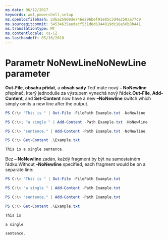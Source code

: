 ```yaml
---
ms.date: 06/12/2017
keywords: wmf,powershell,setup
ms.openlocfilehash: 2d6a25908de746e296bef91e05c3d4e250aa77c9
ms.sourcegitcommit: 54534635eedacf531d8d6344019dc16a50b8b441
ms.translationtype: MT
ms.contentlocale: cs-CZ
ms.lasthandoff: 05/16/2018
---
```

# <a name="nonewline-parameter"></a><span data-ttu-id="05423-102">Parametr NoNewLine</span><span class="sxs-lookup"><span data-stu-id="05423-102">NoNewLine parameter</span></span>
<span data-ttu-id="05423-103">**Out-File**, **obsahu přidat**, a **obsah sady** Teď máte nový **– NoNewline** přepínač, který jednoduše za výstupem vynechá nový řádek.</span><span class="sxs-lookup"><span data-stu-id="05423-103">**Out-File**, **Add-Content**, and **Set-Content** now have a new **–NoNewline** switch which simply omits a new line after the output.</span></span>
```powershell
PS C:\> "This is " | Out-File -FilePath Example.txt -NoNewline

PS C:\>; "a single " | Add-Content -Path Example.txt -NoNewline

PS C:\> "sentence." | Add-Content -Path Example.txt -NoNewline

PS C:\> Get-Content .\Example.txt

This is a single sentence.
```
<span data-ttu-id="05423-104">Bez **– NoNewline** zadán, každý fragment by být na samostatném řádku:</span><span class="sxs-lookup"><span data-stu-id="05423-104">Without **–NoNewline** specified, each fragment would be on a separate line:</span></span>
```powershell
PS C:\> "This is " | Out-File -FilePath Example.txt

PS C:\> "a single " | Add-Content -Path Example.txt

PS C:\> "sentence." | Add-Content -Path Example.txt

PS C:\> Get-Content .\Example.txt

This is

a single

sentence.
```
